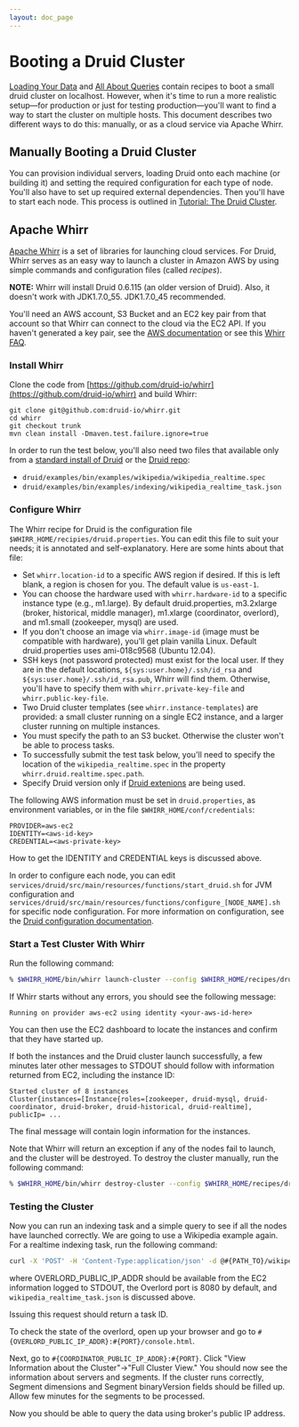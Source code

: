 ```yaml
---
layout: doc_page
---
```


# Booting a Druid Cluster
[Loading Your Data](Tutorial%3A-Loading-Your-Data-Part-2.html) and [All About Queries](Tutorial%3A-All-About-Queries.html) contain recipes to boot a small druid cluster on localhost. However, when it's time to run a more realistic setup&mdash;for production or just for testing production&mdash;you'll want to find a way to start the cluster on multiple hosts. This document describes two different ways to do this: manually, or as a cloud service via Apache Whirr.

## Manually Booting a Druid Cluster
You can provision individual servers, loading Druid onto each machine (or building it) and setting the required configuration for each type of node. You'll also have to set up required external dependencies. Then you'll have to start each node. This process is outlined in [Tutorial: The Druid Cluster](Tutorial:-The-Druid-Cluster.html).

## Apache Whirr

[Apache Whirr](http://whirr.apache.org/) is a set of libraries for launching cloud services. For Druid, Whirr serves as an easy way to launch a cluster in Amazon AWS by using simple commands and configuration files (called *recipes*).

**NOTE:** Whirr will install Druid 0.6.115 (an older version of Druid). Also, it doesn't work with JDK1.7.0_55. JDK1.7.0_45 recommended.

You'll need an AWS account, S3 Bucket and an EC2 key pair from that account so that Whirr can connect to the cloud via the EC2 API. If you haven't generated a key pair, see the [AWS documentation](http://docs.aws.amazon.com/AWSEC2/latest/UserGuide/ec2-key-pairs.html) or see this [Whirr FAQ](http://whirr.apache.org/faq.html#how-do-i-find-my-cloud-credentials).


### Install Whirr
Clone the code from [https://github.com/druid-io/whirr](https://github.com/druid-io/whirr) and build Whirr:

    git clone git@github.com:druid-io/whirr.git
    cd whirr
    git checkout trunk
    mvn clean install -Dmaven.test.failure.ignore=true

In order to run the test below, you'll also need two files that available only from a [standard install of Druid](http://druid.io/downloads.html) or the [Druid repo](https://github.com/metamx/druid/tree/master/examples/bin/examples):

* `druid/examples/bin/examples/wikipedia/wikipedia_realtime.spec`
* `druid/examples/bin/examples/indexing/wikipedia_realtime_task.json`


### Configure Whirr
The Whirr recipe for Druid is the configuration file `$WHIRR_HOME/recipies/druid.properties`. You can edit this file to suit your needs; it is annotated and self-explanatory. Here are some hints about that file:

* Set `whirr.location-id` to a specific AWS region if desired. If this is left blank, a region is chosen for you. The default value is `us-east-1`.
* You can choose the hardware used with `whirr.hardware-id` to a specific instance type (e.g., m1.large). By default druid.properties, m3.2xlarge (broker, historical, middle manager), m1.xlarge (coordinator, overlord), and m1.small (zookeeper, mysql) are used.
* If you don't choose an image via `whirr.image-id` (image must be compatible with hardware), you'll get plain vanilla Linux. Default druid.properties uses ami-018c9568 (Ubuntu 12.04).
* SSH keys (not password protected) must exist for the local user. If they are in the default locations, `${sys:user.home}/.ssh/id_rsa` and `${sys:user.home}/.ssh/id_rsa.pub`, Whirr will find them. Otherwise, you'll have to specify them with `whirr.private-key-file` and `whirr.public-key-file`.
* Two Druid cluster templates (see `whirr.instance-templates`) are provided: a small cluster running on a single EC2 instance, and a larger cluster running on multiple instances.
* You must specify the path to an S3 bucket. Otherwise the cluster won't be able to process tasks.
* To successfully submit the test task below, you'll need to specify the location of the `wikipedia_realtime.spec` in the property `whirr.druid.realtime.spec.path`.
* Specify Druid version only if [Druid extenions](Modules.html) are being used.

The following AWS information must be set in `druid.properties`, as environment variables, or in the file `$WHIRR_HOME/conf/credentials`:

    PROVIDER=aws-ec2
    IDENTITY=<aws-id-key>
    CREDENTIAL=<aws-private-key>
    
How to get the IDENTITY and CREDENTIAL keys is discussed above.

In order to configure each node, you can edit `services/druid/src/main/resources/functions/start_druid.sh` for JVM configuration and `services/druid/src/main/resources/functions/configure_[NODE_NAME].sh` for specific node configuration. For more information on configuration, see the [Druid configuration documentation](Configuration.html).

### Start a Test Cluster With Whirr
Run the following command:

```bash
% $WHIRR_HOME/bin/whirr launch-cluster --config $WHIRR_HOME/recipes/druid.properties
```
If Whirr starts without any errors, you should see the following message:

    Running on provider aws-ec2 using identity <your-aws-id-here>
    
You can then use the EC2 dashboard to locate the instances and confirm that they have started up.

If both the instances and the Druid cluster launch successfully, a few minutes later other messages to STDOUT should follow with information returned from EC2, including the instance ID:

    Started cluster of 8 instances
    Cluster{instances=[Instance{roles=[zookeeper, druid-mysql, druid-coordinator, druid-broker, druid-historical, druid-realtime], publicIp= ...
    
The final message will contain login information for the instances.

Note that Whirr will return an exception if any of the nodes fail to launch, and the cluster will be destroyed. To destroy the cluster manually, run the following command:

```bash
% $WHIRR_HOME/bin/whirr destroy-cluster --config $WHIRR_HOME/recipes/druid.properties
```

### Testing the Cluster
Now you can run an indexing task and a simple query to see if all the nodes have launched correctly. We are going to use a Wikipedia example again. For a realtime indexing task, run the following command:

```bash
curl -X 'POST' -H 'Content-Type:application/json' -d @#{PATH_TO}/wikipedia_realtime_task.json #{OVERLORD_PUBLIC_IP_ADDR}:#{PORT}/druid/indexer/v1/task
```
where OVERLORD_PUBLIC_IP_ADDR should be available from the EC2 information logged to STDOUT, the Overlord port is 8080 by default, and `wikipedia_realtime_task.json` is discussed above. 

Issuing this request should return a task ID.

To check the state of the overlord, open up your browser and go to `#{OVERLORD_PUBLIC_IP_ADDR}:#{PORT}/console.html`.

Next, go to `#{COORDINATOR_PUBLIC_IP_ADDR}:#{PORT}`. Click "View Information about the Cluster"->"Full Cluster View." You should now see the information about servers and segments. If the cluster runs correctly, Segment dimensions and Segment binaryVersion fields should be filled up. Allow few minutes for the segments to be processed.

Now you should be able to query the data using broker's public IP address.